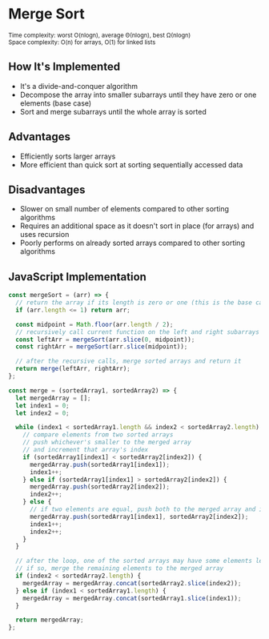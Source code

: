 # Merge Sort

<small>Time complexity: worst O(nlogn), average Θ(nlogn), best Ω(nlogn)</small><br/>
<small>Space complexity: O(n) for arrays, O(1) for linked lists</small>

## How It's Implemented

- It's a divide-and-conquer algorithm
- Decompose the array into smaller subarrays until they have zero or one elements (base case)
- Sort and merge subarrays until the whole array is sorted

## Advantages

- Efficiently sorts larger arrays
- More efficient than quick sort at sorting sequentially accessed data

## Disadvantages

- Slower on small number of elements compared to other sorting algorithms
- Requires an additional space as it doesn't sort in place (for arrays) and uses recursion
- Poorly performs on already sorted arrays compared to other sorting algorithms

## JavaScript Implementation

```javascript
const mergeSort = (arr) => {
  // return the array if its length is zero or one (this is the base case that should break the recursion)
  if (arr.length <= 1) return arr;

  const midpoint = Math.floor(arr.length / 2);
  // recursively call current function on the left and right subarrays
  const leftArr = mergeSort(arr.slice(0, midpoint));
  const rightArr = mergeSort(arr.slice(midpoint));

  // after the recursive calls, merge sorted arrays and return it
  return merge(leftArr, rightArr);
};

const merge = (sortedArray1, sortedArray2) => {
  let mergedArray = [];
  let index1 = 0;
  let index2 = 0;

  while (index1 < sortedArray1.length && index2 < sortedArray2.length) {
    // compare elements from two sorted arrays
    // push whichever's smaller to the merged array
    // and increment that array's index
    if (sortedArray1[index1] < sortedArray2[index2]) {
      mergedArray.push(sortedArray1[index1]);
      index1++;
    } else if (sortedArray1[index1] > sortedArray2[index2]) {
      mergedArray.push(sortedArray2[index2]);
      index2++;
    } else {
      // if two elements are equal, push both to the merged array and increment both indexes
      mergedArray.push(sortedArray1[index1], sortedArray2[index2]);
      index1++;
      index2++;
    }
  }

  // after the loop, one of the sorted arrays may have some elements left unmerged
  // if so, merge the remaining elements to the merged array
  if (index2 < sortedArray2.length) {
    mergedArray = mergedArray.concat(sortedArray2.slice(index2));
  } else if (index1 < sortedArray1.length) {
    mergedArray = mergedArray.concat(sortedArray1.slice(index1));
  }

  return mergedArray;
};
```
